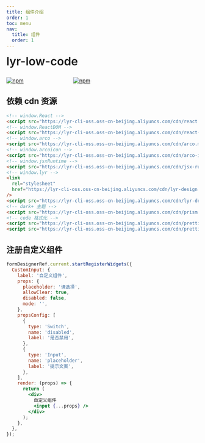 ```yaml
---
title: 组件介绍
order: 1
toc: menu
nav:
  title: 组件
  order: 1
---
```


<div style="display:flex;align-items:center;margin-bottom:24px">
  <span style="font-size:30px;font-weight:600;display:inline-block;">lyr-low-code</span>
</div>
<p style="display:flex;justify-content:space-between;width:220px">
  <a href="https://npmmirror.com/package/lyr-low-code">
    <img alt="npm" src="https://center.yunliang.cloud/npm/version?package=lyr-low-code">
  </a>
  <a href="https://npmmirror.com/package/lyr-low-code">
    <img alt="npm" src="https://center.yunliang.cloud/npm/downloads?package=lyr-low-code">
  </a>
</p>

## 依赖 cdn 资源

```html
<!-- window.React -->
<script src="https://lyr-cli-oss.oss-cn-beijing.aliyuncs.com/cdn/react.production.min.js"></script>
<!-- window.ReactDOM -->
<script src="https://lyr-cli-oss.oss-cn-beijing.aliyuncs.com/cdn/react-dom.production.min.js"></script>
<!-- window.arco -->
<script src="https://lyr-cli-oss.oss-cn-beijing.aliyuncs.com/cdn/arco.min.js"></script>
<!-- window.arcoicon -->
<script src="https://lyr-cli-oss.oss-cn-beijing.aliyuncs.com/cdn/arco-icon.min.js"></script>
<!-- window.jsxRuntime -->
<script src="https://lyr-cli-oss.oss-cn-beijing.aliyuncs.com/cdn/jsx-runtime.polyfill.js"></script>
<!-- window.lyr -->
<link
  rel="stylesheet"
  href="https://lyr-cli-oss.oss-cn-beijing.aliyuncs.com/cdn/lyr-design.min.css"
/>
<script src="https://lyr-cli-oss.oss-cn-beijing.aliyuncs.com/cdn/lyr-design.min.js"></script>
<!-- dark+ 主题 -->
<script src="https://lyr-cli-oss.oss-cn-beijing.aliyuncs.com/cdn/prism.min.js"></script>
<!-- code 格式化 -->
<script src="https://lyr-cli-oss.oss-cn-beijing.aliyuncs.com/cdn/prettier-standalone.min.js"></script>
<script src="https://lyr-cli-oss.oss-cn-beijing.aliyuncs.com/cdn/prettier-parser-typescript.min.js"></script>
```

## 注册自定义组件

```jsx | pure
formDesignerRef.current.startRegisterWidgets({
  CustomInput: {
    label: '自定义组件',
    props: {
      placeholder: '请选择',
      allowClear: true,
      disabled: false,
      mode: '',
    },
    propsConfig: [
      {
        type: 'Switch',
        name: 'disabled',
        label: '是否禁用',
      },
      {
        type: 'Input',
        name: 'placeholder',
        label: '提示文案',
      },
    ],
    render: (props) => {
      return (
        <div>
          自定义组件
          <input {...props} />
        </div>
      );
    },
  },
});
```
